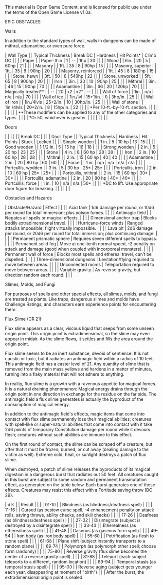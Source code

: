 This material is Open Game Content, and is licensed for public use under the terms of the Open Game License v1.0a.

EPIC OBSTACLES



Walls

In addition to the standard types of wall, walls in dungeons can be made of mithral, adamantine, or even pure force.

| Wall Type | | Typical Thickness | Break DC | Hardness | Hit Points* | Climb DC | |  |
| Paper | | Paper-thin | 1 | -- | 1hp | 30 | |  |
| Wood | | 6in. | 20 | 5 | 60hp | 21 | |  |
| Masonry | | 1ft. | 35 | 8 | 90hp | 15 | |  |
| Masonry, superior | | 1ft. | 35 | 8 | 90hp | 20 | |  |
| Masonry, reinforced | | 1ft. | 45 | 8 | 180hp | 15 | |  |
| Stone, hewn | | 3ft. | 50 | 8 | 540hp | 22 | |  |
| Stone, unworked | | 5ft. | 65 | 8 | 900hp | 20 | |  |
| Iron | | 3in. | 30 | 10 | 90hp | 25 | |  |
| Mithral | | 3in. | 46 | 15 | 90hp | 70 | |  |
| Adamantine | | 3in. | 66 | 20 | 120hp | 70 | |  |
| Magically treated** | | -- | 20 | x2 | x2† | -- | |  |
| Wall of force | | 1in. | n/a | n/a | n/a | 70 | |  |
| Wall of ice | | 1in./lvl | 15+1/in. | 0 | 3hp/in. | 25 | |  |
| Wall of iron | | 1in./4lvls | 25+2/in. | 10 | 30hp/in. | 25 | |  |
| Wall of stone | | 1in./4lvls | 20+2/in. | 8 | 15hp/in. | 22 | |  |
| *Per 10-ft.-by-10-ft. section.  |  |  |  |  |  | |  |
| **These modifiers can be applied to any of the other categories and types.  | |  |
| †Or 50, whichever is greater. |  |  |  |  |  | |  |
 

Doors

|  |  |  |  | | Break DC  | |  |
| Door Type | | Typical Thickness | Hardness | Hit Points | Stuck | Locked  | |  |
| Simple wooden | | 1 in. | 5 | 10 hp | 13 | 15 | |  |
| Good wooden | | 1 1/2 in. | 5 | 15 hp | 16 | 18 | |  |
| Strong wooden | | 2 in. | 5 | 20 hp | 23 | 25 | |  |
| Stone | | 4 in. | 8 | 60 hp | 28 | 28 | |  |
| Iron | | 2 in. | 10 | 60 hp | 28 | 28 | |  |
| Mithral | | 2 in. | 15 | 60 hp | 40 | 40 | |  |
| Adamantine | | 2 in. | 20 | 80 hp | 60 | 60 | |  |
| Force | | 1 in. | n/a | n/a | n/a | n/a  | |  |
| Portcullis, wodden | | 3 in. | 5 | 30 hp | 25* | 25*  | |  |
| Portcullis, iron | | 2 in. | 10 | 60 hp | 25* | 25*  | |  |
| Portcullis, mithral | | 2 in. | 15 | 60 hp | 30* | 30*  | |  |
| Portcullis, adamatine | | 2 in. | 20 | 80 hp | 40* | 40*  | |  |
| Portcullis, force | | 1 in. | 10 | n/a | n/a | 50*  | |  |
| *DC to lift. Use appropriate door figure for breaking.  |  |  |  | |  |


Obstacles and Hazards

| Obstacle/Hazard | Effect  | |  |
| Acid tank | 1d6 damage per round, or 10d6 per round for total immersion; plus poison fumes.  | |  |
| Antimagic field | | Negates all spells or magical effects.  | |  |
| Dimensional anchor trap | Blocks bodily extradimensional travel.  | |  |
| Hurricane-force winds | Ranged attacks impossible, flight virtually impossible.  | |  |
| Lava pit | 2d6 damage per round, or 20d6 per round for total immersion; plus continuing damage. | |  |
| Permanent prismatic sphere | Requires seven different spells to bypass.  | |  |
| Permanent solid fog | Move at one-tenth normal speed, -2 penalty on attack and damage (good when coupled with incorporeal monsters).  | |  |
| Permanent wall of force | Blocks most spells and ethereal travel, can't be dispelled. | |  |
| Three-dimensional dungeons | Levitation/flying required to move between areas.  | |  |
| Unconnected rooms | Teleportation required to move between areas.  | |  |
| Variable gravity | As reverse gravity, but direction random each round.  | |  |


Slimes, Molds, and Fungi

For purposes of spells and other special effects, all slimes, molds, and fungi are treated as plants. Like traps, dangerous slimes and molds have Challenge Ratings, and characters earn experience points for encountering them.



Flux Slime (CR 21):

Flux slime appears as a clear, viscous liquid that seeps from some unseen origin point. This origin point is extradimensional, so the slime may even appear in midair. As the slime flows, it settles and fills the area around the origin point. 

Flux slime seems to be an inert substance, devoid of sentience. It is not caustic or toxic, but it radiates an antimagic field within a radius of 10 feet. This antimagic field has a caster level of 21. Any quantity of slime that is removed from the main mass yellows and hardens in a matter of minutes, turning into a flaky material that will not adhere to anything. 

In reality, flux slime is a growth with a ravenous appetite for magical forces. It is a natural draining phenomenon: Magical energy drains through the origin point in one direction in exchange for the residue on the far side. The antimagic field a flux slime generates is actually the byproduct of the consumption of magical energy. 

In addition to the antimagic field's effects, magic items that come into contact with flux slime permanently lose their magical abilities; creatures with spell-like or super-natural abilities that come into contact with it take 2d6 points of temporary Constitution damage per round while it devours flesh; creatures without such abilities are immune to this effect. 

On the first round of contact, the slime can be scraped off a creature, but after that it must be frozen, burned, or cut away (dealing damage to the victim as well). Extreme cold, heat, or sunlight destroys a patch of flux slime. 

When destroyed, a patch of slime releases the byproducts of its magical digestion in a dangerous burst that radiates out 50 feet. All creatures caught in this burst are subject to some random and permanent transmutation effect, as generated on the table below. Each burst generates one of these effects. Creatures may resist this effect with a Fortitude saving throw (DC 29).

| d% | | Result  | |  |
| 01-10 | | Blindness (as blindness/deafness spell)  | |  |
| 11-16 | | Cursed (as bestow curse spell; -4 enhancement penalty on attack rolls, saving throws, ability checks, and skill checks) | |  |
| 17-26 | | Deafness (as blindness/deafness spell)  | |  |
| 27-32 | | Disintegrate (subject is destroyed by a disintegrate spell)  | |  |
| 33-40 | | Etherealness (as etherealness spell)  | |  |
| 41-48 | | Gaseous (as gaseous form spell)  | |  |
| 49-54 | | Iron body (as iron body spell)  | |  |
| 55-60 | | Petrification (as flesh to stone spell)  | |  |
| 61-68 | | Plane shift (subject instantly transports to a random plane)  | |  |
| 69-74 | | Polymorph (as polymorph other spell; choose form randomly)  | |  |
| 75-80 | | Reverse gravity (flux slime becomes the center of a reverse gravity spell).  | |  |
| 81-88 | | Teleport (each subject teleports to a different,  random location) | |  |
| 89-94 | | Temporal stasis (as temporal stasis spell)  | |  |
| 95-00 | | Reverse aging (subject gets younger each year, disappearing at moment of "birth") | |  |
After the burst, the extradimensional origin point is sealed.

